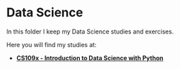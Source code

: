 # Data Science

In this folder I keep my Data Science studies and exercises.

Here you will find my studies at:
                                                        
* **[CS109x - Introduction to Data Science with Python](https://github.com/kayckdelfino/public_knowledge_base/tree/main/Data%20Science/HarvardX%20CS109x)**